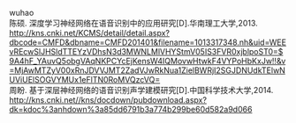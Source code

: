 wuhao</br>
陈硕. 深度学习神经网络在语音识别中的应用研究[D].华南理工大学,2013.</br>
http://kns.cnki.net/KCMS/detail/detail.aspx?dbcode=CMFD&dbname=CMFD201401&filename=1013317348.nh&uid=WEEvREcwSlJHSldTTEYzVDhsN3d3MWNLMlVHYStmV05IS3FVR0xjblpoST0=$9A4hF_YAuvQ5obgVAqNKPCYcEjKensW4IQMovwHtwkF4VYPoHbKxJw!!&v=MjAwMTZyV00xRnJDVVJMT2ZadVJwRkNua1ZielBWRjI2SGJDNUdkTElwNUViUElSOGVYMUx1eFlTN0RoMVQzcVQ=</br>
周盼. 基于深层神经网络的语音识别声学建模研究[D].中国科学技术大学,2014.</br>
http://kns.cnki.net//kns/docdown/pubdownload.aspx?dk=kdoc%3anhdown%3a85dd6791b3a774b299be60d582a9d066